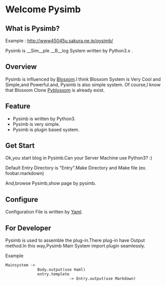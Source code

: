 Welcome Pysimb
==============

What is Pysimb?
---------------

 Example : http://www45045u.sakura.ne.jp/pysimb/

 Pysimb is __Sim__ple __B__log System written by Python3.x .

Overview
--------

 Pysimb is influenced by [Blosxom](http://www.blosxom.com/).I think Blosxom System is Very Cool and Simple,and Powerful.and, Pysimb is also simple system.
 Of course,I know that Blosxom Clone [Pyblosxom](http://pyblosxom.bluesock.org/) is already exist.


Feature
-------

* Pysimb is written by Python3.
* Pysimb is very simple.
* Pysimb is plugin based system.

Get Start
---------

 Ok,you start blog in Pysimb.Can your Server Machine use Python3? :) 

 Default Entry Directory is "Entry".Make Directory and Make file (ex. foobar.markdown)

 And,browse Pysimb,show page by pysimb. 

Configure
---------

 Configuration File is written by [Yaml](http://yaml.org/).

For Developer
-------------

 Pysimb is used to assemble the plug-in.There plug-in have Output method.In this way,Pysimb Main System import plugin seamlessly.

 Example

    Mainsystem ->
                  Body.output(use Haml)
                  entry.templete
                                -> Entry.output(use Markdown)
